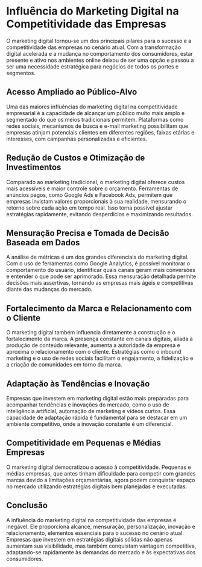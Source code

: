 
# Influência do Marketing Digital na Competitividade das Empresas

O marketing digital tornou-se um dos principais pilares para o sucesso e a competitividade das empresas no cenário atual. Com a transformação digital acelerada e a mudança no comportamento dos consumidores, estar presente e ativo nos ambientes online deixou de ser uma opção e passou a ser uma necessidade estratégica para negócios de todos os portes e segmentos.

## Acesso Ampliado ao Público-Alvo

Uma das maiores influências do marketing digital na competitividade empresarial é a capacidade de alcançar um público muito mais amplo e segmentado do que os meios tradicionais permitem. Plataformas como redes sociais, mecanismos de busca e e-mail marketing possibilitam que empresas atinjam potenciais clientes em diferentes regiões, faixas etárias e interesses, com campanhas personalizadas e eficientes.

## Redução de Custos e Otimização de Investimentos

Comparado ao marketing tradicional, o marketing digital oferece custos mais acessíveis e maior controle sobre o orçamento. Ferramentas de anúncios pagos, como Google Ads e Facebook Ads, permitem que empresas invistam valores proporcionais à sua realidade, mensurando o retorno sobre cada ação em tempo real. Isso torna possível ajustar estratégias rapidamente, evitando desperdícios e maximizando resultados.

## Mensuração Precisa e Tomada de Decisão Baseada em Dados

A análise de métricas é um dos grandes diferenciais do marketing digital. Com o uso de ferramentas como Google Analytics, é possível monitorar o comportamento do usuário, identificar quais canais geram mais conversões e entender o que pode ser aprimorado. Essa mensuração detalhada permite decisões mais assertivas, tornando as empresas mais ágeis e competitivas diante das mudanças do mercado.

## Fortalecimento da Marca e Relacionamento com o Cliente

O marketing digital também influencia diretamente a construção e o fortalecimento da marca. A presença constante em canais digitais, aliada à produção de conteúdo relevante, aumenta a autoridade da empresa e aproxima o relacionamento com o cliente. Estratégias como o inbound marketing e o uso de redes sociais facilitam o engajamento, a fidelização e a criação de comunidades em torno da marca.

## Adaptação às Tendências e Inovação

Empresas que investem em marketing digital estão mais preparadas para acompanhar tendências e inovações do mercado, como o uso de inteligência artificial, automação de marketing e vídeos curtos. Essa capacidade de adaptação rápida é fundamental para se destacar em um ambiente competitivo, onde a inovação constante é um diferencial.

## Competitividade em Pequenas e Médias Empresas

O marketing digital democratizou o acesso à competitividade. Pequenas e médias empresas, que antes tinham dificuldade para competir com grandes marcas devido a limitações orçamentárias, agora podem conquistar espaço no mercado utilizando estratégias digitais bem planejadas e executadas.

## Conclusão

A influência do marketing digital na competitividade das empresas é inegável. Ele proporciona alcance, mensuração, personalização, inovação e relacionamento, elementos essenciais para o sucesso no cenário atual. Empresas que investem em estratégias digitais sólidas não apenas aumentam sua visibilidade, mas também conquistam vantagem competitiva, adaptando-se rapidamente às demandas do mercado e às expectativas dos consumidores.
```
